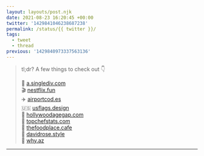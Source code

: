 ```yaml
---
layout: layouts/post.njk
date: 2021-08-23 16:20:45 +00:00
twitter: '1429841046238687238'
permalink: /status/{{ twitter }}/
tags: 
  - tweet
  - thread
previous: '1429840973337563136'
---
```


> tl;dr? A few things to check out 👇
> 
> 🎨 [a.singlediv.com](https://a.singlediv.com)  
> 🎬 [nestflix.fun](https://nestflix.fun)  
> ✈️ [airportcod.es](https://airportcod.es)  
> 🇺🇸 [usflags.design](https://usflags.design)  
> 🎥 [hollywoodagegap.com](https://hollywoodagegap.com)  
> 🔪 [topchefstats.com](https://topchefstats.com)  
> 🍤 [thefoodplace.cafe](https://thefoodplace.cafe)  
> 👕 [davidrose.style](https://davidrose.style)  
> 🌵 [why.az](https://why.az)

---
